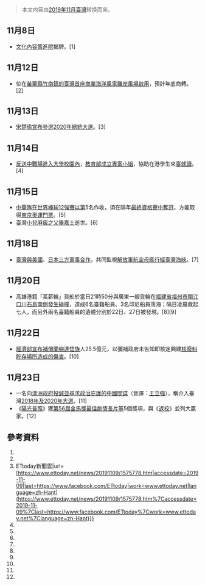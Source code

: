 > 本文内容由[2019年11月臺灣](https://zh.wikipedia.org/wiki/2019年11月臺灣)转换而来。


<noinclude></noinclude>

## 11月8日

  - [文化內容策進院](../Page/文化內容策進院.md "wikilink")揭牌。\[1\]

## 11月12日

  - 位在[苗栗縣](../Page/苗栗縣.md "wikilink")[竹南鎮的臺灣首座商業](https://zh.wikipedia.org/wiki/竹南鎮 "wikilink")[海洋風電離岸風場啟用](../Page/離岸風力發電.md "wikilink")，預計年底商轉。\[2\]

## 11月13日

  - [宋楚瑜宣布參選](https://zh.wikipedia.org/wiki/宋楚瑜 "wikilink")[2020年總統大選](../Page/2020年中華民國總統選舉.md "wikilink")。\[3\]

## 11月14日

  - [反送中戰場進入大學校園內](https://zh.wikipedia.org/wiki/反對逃犯條例修訂草案運動#三罷衝突 "wikilink")，[教育部成立](../Page/中華民國教育部.md "wikilink")[專案小組](https://zh.wikipedia.org/wiki/2019年11月14日曙光行動#後續及各界迴響 "wikilink")，協助在港學生來[臺就讀](../Page/台灣大專院校列表.md "wikilink")。\[4\]

## 11月15日

  - [中華隊在](../Page/中華成棒隊.md "wikilink")[世界棒球12強賽以第](https://zh.wikipedia.org/wiki/世界棒球12強賽 "wikilink")5名作收，須在隔年[最終資格賽中奪冠](https://zh.wikipedia.org/wiki/2020年夏季奧林匹克運動會棒球比賽資格賽#最終資格賽 "wikilink")，方能取得[東京奧運門票](../Page/2020年夏季奧林匹克運動會棒球比賽.md "wikilink")。\[5\]
  - 臺灣[小兒麻痺之父](../Page/脊髓灰質炎.md "wikilink")[畢嘉士](../Page/畢嘉士.md "wikilink")逝世。\[6\]

## 11月18日

  - [臺灣與](../Page/中華民國國軍.md "wikilink")[美國](../Page/美國太平洋艦隊.md "wikilink")、[日本三方軍事合作](../Page/自卫队.md "wikilink")，共同監視[解放軍](../Page/中国人民解放军.md "wikilink")[航空母艦行經](../Page/航空母舰.md "wikilink")[臺灣海峽](../Page/台灣海峽.md "wikilink")。\[7\]

## 11月20日

  - 高雄港籍「萇薪輪」貨船於當日21時50分與廣東一艘貨輪在[福建省](../Page/福建省.md "wikilink")[福州市](../Page/福州市.md "wikilink")[閩江口](https://zh.wikipedia.org/wiki/閩江 "wikilink")[川石島南側發生碰撞](https://zh.wikipedia.org/wiki/川石島 "wikilink")，造成6名臺籍船員、3名印尼船員落海；隔日凌晨救起七人，而另外兩名臺籍船員的遺體分別於22日、27日被發現。\[8\]\[9\]

## 11月22日

  - [經濟部宣布補償](https://zh.wikipedia.org/wiki/中華民國經濟部 "wikilink")[蘭嶼](../Page/蘭嶼.md "wikilink")[達悟族](../Page/達悟族.md "wikilink")人25.5億元，以彌補政府未告知即核定興建[核廢料貯存場所造成的傷害](../Page/蘭嶼貯存場.md "wikilink")。\[10\]

## 11月23日

  - 一名向[澳洲政府](../Page/澳大利亚政府.md "wikilink")[投誠並尋求](https://zh.wikipedia.org/wiki/投誠 "wikilink")[政治庇護的中國](../Page/庇護權.md "wikilink")[間諜](../Page/间谍.md "wikilink")（音譯：[王立強](https://zh.wikipedia.org/wiki/王立強 "wikilink")），稱介入臺灣[2018年及](../Page/2018年中華民國地方公職人員選舉.md "wikilink")[2020年大選](../Page/2020年中華民國總統副總統及立法委員選舉.md "wikilink")。\[11\]
  - 《[陽光普照](../Page/陽光普照.md "wikilink")》獲[第56屆](../Page/第56屆金馬獎.md "wikilink")[金馬獎](../Page/金馬獎.md "wikilink")[最佳劇情長片等](../Page/金馬獎最佳劇情長片.md "wikilink")5個獎項，與《[返校](../Page/返校_\(電影\).md "wikilink")》並列大贏家。\[12\]

## 參考資料

1.
2.
3.   ETtoday新聞雲|url=[https://www.ettoday.net/news/20191109/1575778.htm|accessdate=2019-11-09|last=https://www.facebook.com/ETtoday|work=www.ettoday.net|language=zh-Hant](https://www.ettoday.net/news/20191109/1575778.htm%7Caccessdate=2019-11-09%7Clast=https://www.facebook.com/ETtoday%7Cwork=www.ettoday.net%7Clanguage=zh-Hant)}}
4.
5.
6.
7.
8.
9.
10.
11.
12.